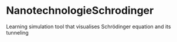 # NanotechnologieSchrodinger
Learning simulation tool that visualises Schrödinger equation and its tunneling
